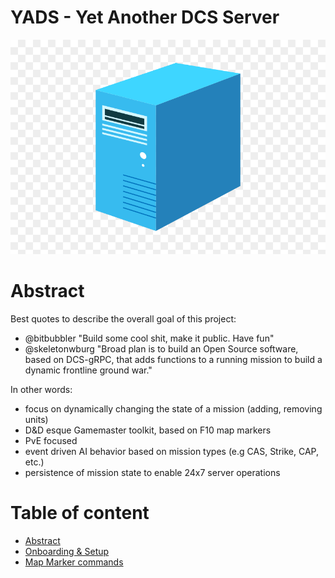 # YADS - Yet Another DCS Server
![logo-placeholder](/images/logo.png)

# Abstract
Best quotes to describe the overall goal of this project: 

- @bitbubbler "Build some cool shit, make it public. Have fun"
- @skeletonwburg "Broad plan is to build an Open Source software, based on DCS-gRPC, that adds functions to a running mission to build a dynamic frontline ground war."

In other words:
- focus on dynamically changing the state of a mission (adding, removing units)
- D&D esque Gamemaster toolkit, based on F10 map markers
- PvE focused 
- event driven AI behavior based on mission types (e.g CAS, Strike, CAP, etc.)
- persistence of mission state to enable 24x7 server operations

# Table of content
* [Abstract](#abstract)
* [Onboarding & Setup](/docs/onboarding.md)
* [Map Marker commands](/docs/commands.md)